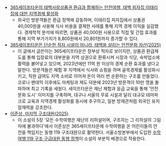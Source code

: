 * [365세이프타운의 태백사랑상품권 환급과 함께하는 안전여행, 태백 피자집 이태리집에 대한 지역경제 활성화](https://blog.naver.com/choikwangmo9/224033158927)
  - 외국인 방문객들은 환급 정책에 감동하며, 이태리집 피자집에서 상품권 40,000원을 사용해 식사 비용을 결제한 사례를 통해 지역 경제 이익을 실감했다. 경제학적 분석에 따르면, 상품권 40,000원 사용으로 직접 및 간접 효과를 통해 지역 부가가치가 8,800원에서 20,801원까지 증가할 수 있다.
* [365세이프타운은 단순한 적자 시설이 아니라, 태백을 살리는 안전문화 자산(2025)](https://firefighterphoto.imweb.me/?q=YToxOntzOjEyOiJrZXl3b3JkX3R5cGUiO3M6MzoiYWxsIjt9&bmode=view&idx=167418743&t=board)
  - 이 글에서 글쓴이는 365세이프타운은 장부상 적자로 보이지만, 상품권 환급제도를 통해 입장료의 대부분을 지역 상권으로 환류시켜 시장과 식당, 숙박업소에 활력을 불어넣고 있으며, 2023년에만 11억 원 이상의 경제 순환 효과를 냈다고 말한다. 방문객들은 체험 후 지역에서 식사와 쇼핑을 하며 골목경제를 활성화시키고, 직원 급여도 지역 소비로 이어져 돈이 여러 번 순환하는 구조를 만들었다. 코로나 팬데믹 이후에도 마케팅과 제도 덕분에 2023년 방문객이 10만 명을 돌파하며 최고 기록을 세웠다. 세이프타운은 재난 체험과 응급 교육을 통해 '안전문화 도시' 이미지를 구축하며, 대구나 서울의 무료 시설과 달리 대규모 테마파크로 교육과 지역경제 활성화를 동시에 추구하고, 일본 방재관처럼 외국인 유치 잠재력을 강조한다.
* [이준상, 마지막 구조대원(2025)](https://publish.obsidian.md/choikwangmo/GEBaR/2025/md/%EC%9D%B4%EC%A4%80%EC%83%81%2C+%EB%A7%88%EC%A7%80%EB%A7%89+%EA%B5%AC%EC%A1%B0%EB%8C%80%EC%9B%90(2025))
  - 이 소설의 5장 '모든 수학여행은 재난의 리허설이며, 구조자는 그 리허설의 그림자에 불과하다'에서 이준상은 365세이프타운에 수학여행을 온 어린이들의 안전을 책임지는 동행 119 구조대원으로 활약한다. 서울소방본부에서 도입한 [수학여행 119 구조·구급대원 동행 정책]([url](https://ko.wikipedia.org/wiki/%EC%9D%B4%EC%A4%80%EC%83%81_(%EC%86%8C%EB%B0%A9%EA%B3%B5%EB%AC%B4%EC%9B%90)))이 소설의 부분적 배경으로 작용한다.
